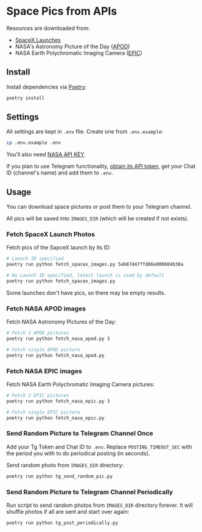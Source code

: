 # Space Pics from APIs
Resources are downloaded from:

- [SpaceX Launches](https://github.com/r-spacex/SpaceX-API)
- NASA's Astronomy Picture of the Day ([APOD](https://api.nasa.gov/#apod))
- NASA Earth Polychromatic Imaging Camera ([EPIC](https://api.nasa.gov/#epic))

## Install
Install dependencies via [Poetry](https://python-poetry.org):

```sh
poetry install
```

## Settings
All settings are kept in `.env` file. Create one from `.env.example`:

```sh
cp .env.example .env
```

You'll also need [NASA API KEY](https://api.nasa.gov/#signUp).

If you plan to use Telegram functionality, [obtain its API token](https://core.telegram.org/api/obtaining_api_id), get your Chat ID (channel's name) and add them to `.env`.

## Usage
You can download space pictures or post them to your Telegram channel.

All pics will be saved into `IMAGES_DIR` (which will be created if not exists).

### Fetch SpaceX Launch Photos
Fetch pics of the SapceX launch by its ID:

```sh
# Launch ID specified
poetry run python fetch_spacex_images.py 5eb87d47ffd86e000604b38a

# No Launch ID specified, latest launch is used by default
poetry run python fetch_spacex_images.py
```

Some launches don't have pics, so there may be empty results.

### Fetch NASA APOD images
Fetch NASA Astronomy Pictures of the Day:

```sh
# Fetch 3 APOD pictures
poetry run python fetch_nasa_apod.py 3

# Fetch single APOD picture
poetry run python fetch_nasa_apod.py
```

### Fetch NASA EPIC images
Fetch NASA Earth Polychromatic Imaging Camera pictures:

```sh
# Fetch 3 EPIC pictures
poetry run python fetch_nasa_epic.py 3

# Fetch single EPIC picture
poetry run python fetch_nasa_epic.py
```

### Send Random Picture to Telegram Channel Once
Add your Tg Token and Chat ID to `.env`. Replace `POSTING_TIMEOUT_SEC` with the period you with to do periodical posting (in seconds).

Send random photo from `IMAGES_DIR` directory:

```sh
poetry run python tg_send_random_pic.py
```

### Send Random Picture to Telegram Channel Periodically
Run script to send random photos from `IMAGES_DIR` directory forever. It will shuffle photos if all are sent and start over again:

```sh
poetry run python tg_post_periodically.py
```
